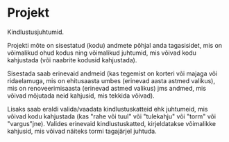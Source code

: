 # Projekt

Kindlustusjuhtumid.

Projekti mõte on sisestatud (kodu) andmete põhjal anda tagasisidet, mis on võimalikud ohud kodus ning võimalikud juhtumid, mis võivad kodu kahjustada (või naabrite kodusid kahjustada).

Sisestada saab erinevaid andmeid (kas tegemist on korteri või majaga või ridaelamuga, mis on ehitusaasta umbes (erinevad aasta astmed valikus), mis on renoveerimisaasta (erinevad astmed valikus) jms andmed, mis võivad mõjutada neid kahjusid, mis tekkida võivad).

Lisaks saab eraldi valida/vaadata kindlustuskatteid ehk juhtumeid, mis võivad kodu kahjustada (kas "rahe või tuul" või "tulekahju" või "torm" või "vargus"jne). 
Valides erinevaid kindlustuskatted, kirjeldatakse võimalikke kahjusid, mis võivad näiteks tormi tagajärjel juhtuda.
